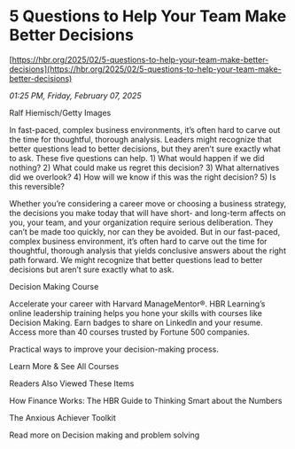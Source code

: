 # 5 Questions to Help Your Team Make Better Decisions

[https://hbr.org/2025/02/5-questions-to-help-your-team-make-better-decisions](https://hbr.org/2025/02/5-questions-to-help-your-team-make-better-decisions)

*01:25 PM, Friday, February 07, 2025*

Ralf Hiemisch/Getty Images

In fast-paced, complex business environments, it’s often hard to carve out the time for thoughtful, thorough analysis. Leaders might recognize that better questions lead to better decisions, but they aren’t sure exactly what to ask. These five questions can help. 1) What would happen if we did nothing? 2) What could make us regret this decision? 3) What alternatives did we overlook? 4) How will we know if this was the right decision? 5) Is this reversible?

Whether you’re considering a career move or choosing a business strategy, the decisions you make today that will have short- and long-term affects on you, your team, and your organization require serious deliberation. They can’t be made too quickly, nor can they be avoided. But in our fast-paced, complex business environment, it’s often hard to carve out the time for thoughtful, thorough analysis that yields conclusive answers about the right path forward. We might recognize that better questions lead to better decisions but aren’t sure exactly what to ask.

Decision Making Course

Accelerate your career with Harvard ManageMentor®. HBR Learning’s online leadership training helps you hone your skills with courses like Decision Making. Earn badges to share on LinkedIn and your resume. Access more than 40 courses trusted by Fortune 500 companies.

Practical ways to improve your decision-making process.

Learn More & See All Courses

Readers Also Viewed These Items

How Finance Works: The HBR Guide to Thinking Smart about the Numbers

The Anxious Achiever Toolkit

Read more on Decision making and problem solving


